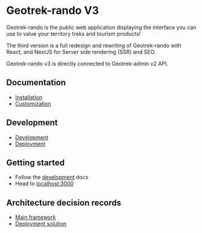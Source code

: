 # Geotrek-rando V3

Geotrek-rando is the public web application displaying the interface you can use to value your territory treks and tourism products!

The third version is a full redesign and rewriting of Geotrek-rando with React, and NextJS for Server side rendering (SSR) and SEO.

Geotrek-rando v3 is directly connected to Geotrek-admin v2 API.

## Documentation

- [Installation](./docs/installation.md)
- [Customization](./docs/customization.md)

## Development

- [Development](./docs/development.md)
- [Deployment](./docs/deployment.md)

## Getting started

- Follow the [development](./docs/development.md) docs
- Head to [localhost:3000](http://localhost:3000)

## Architecture decision records

- [Main framework](./docs/adrs/main_framework.md)
- [Deployment solution](./docs/adrs/deployment_solution.md)
